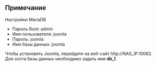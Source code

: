 ## Примечание 
Настройки MariaDB

- Пароль Root: admin
- Имя пользователя: joomla
- Пароль: joomla
- Имя базы данных: joomla

Чтобы установить Joomla, перейдите на веб-сайт http://NAS_IP:10082. Для хоста базы данных необходимо задать имя **db_1**.
